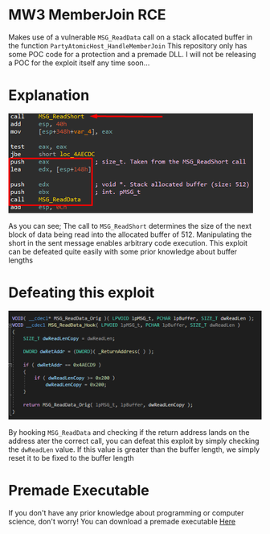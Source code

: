 # MW3 MemberJoin RCE
Makes use of a vulnerable `MSG_ReadData` call on a stack allocated buffer in the function `PartyAtomicHost_HandleMemberJoin`
This repository only has some POC code for a protection and a premade DLL. I will not be releasing a POC for the exploit itself any time soon...

# Explanation
![Game ASM](https://github.com/Peribunt/MW3-RCE1/blob/main/POC.png?raw=true)

As you can see; The call to `MSG_ReadShort` determines the size of the next block of data being read into the allocated buffer of 512. Manipulating the short in the sent message enables arbitrary code execution. This exploit can be defeated quite easily with some prior knowledge about buffer lengths

# Defeating this exploit
![Protection Code](https://github.com/Peribunt/MW3-RCE1/blob/main/ProtPOC.png?raw=true)

By hooking `MSG_ReadData` and checking if the return address lands on the address ater the correct call, you can defeat this exploit by simply checking the `dwReadLen` value.
If this value is greater than the buffer length, we simply reset it to be fixed to the buffer length

# Premade Executable
If you don't have any prior knowledge about programming or computer science, don't worry!
You can download a premade executable [Here](https://github.com/Peribunt/MW3-RCE1/raw/main/MemberJoinPatch.exe)
